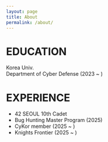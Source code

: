 ```yaml
---
layout: page
title: About
permalink: /about/
---
```

# EDUCATION
Korea Univ.  
Department of Cyber Defense (2023 ~ )  

# EXPERIENCE
- 42 SEOUL 10th Cadet
- Bug Hunting Master Program (2025)
- CyKor member (2025 ~ )
- Knights Frontier (2025 ~ )